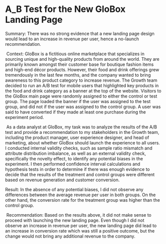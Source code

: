 # A_B Test for the New GloBox Landing Page

Summary: There was no strong evidence that a new landing page design would lead to an increase in revenue per user, hence a no-launch recommendation.

​
Context: GloBox is a fictitious online marketplace that specializes in sourcing unique and high-quality products from around the world. They are primarily known amongst their customer base for boutique fashion items and high-end décor products. However, their food and drink offerings grew tremendously in the last few months, and the company wanted to bring awareness to this product category to increase revenue. The Growth team decided to run an A/B test for mobile users that highlighted key products in the food and drink category as a banner at the top of the website. Visitors to the GloBox main page were randomly assigned to either the control or test group. The page loaded the banner if the user was assigned to the test group, and did not if the user was assigned to the control group. A user was said to have converted if they made at least one purchase during the experiment period.

​
As a data analyst at GloBox, my task was to analyze the results of the A/B test and provide a recommendation to my stakeholders in the Growth team, including the product manager, user experience designer, and head of marketing, about whether GloBox should launch the experience to all users. I conducted internal validity checks, such as sample ratio mismatch and attribute distribution imbalance, as well as an external validity check, specifically the novelty effect, to identify any potential biases in the experiment. I then performed confidence interval calculations and hypothesis tests in order to determine if there was enough evidence to decide that the results of the treatment and control groups were different based on revenue generation and customer conversion. 


Result: In the absence of any potential biases, I did not observe any differences between the average revenue per user in both groups. On the other hand, the conversion rate for the treatment group was higher than the control group.

​
Recommendation: Based on the results above, it did not make sense to proceed with launching the new landing page. Even though I did not observe an increase in revenue per user, the new landing page did lead to an increase in conversion rate which was still a positive outcome, but the change would not bring any additional revenue to the company. 
